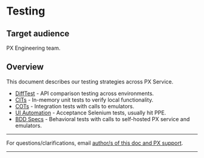 # Testing

## Target audience
PX Engineering team.

## Overview
This document describes our testing strategies across PX Service.

* [DiffTest](DiffTests.md) - API comparison testing across environments.
* [CITs](CITs.md) - In-memory unit tests to verify local functionality.
* [COTs](COTs.md) - Integration tests with calls to emulators.
* [UI Automation](UIAutomation.md) - Acceptance Selenium tests, usually hit PPE.
* [BDD Specs](bdd-specs.md) - Behavioral tests with calls to self-hosted PX service and emulators.

---
For questions/clarifications, email [author/s of this doc and PX support](mailto:holugo@microsoft.com?cc=PXSupport@microsoft.com&subject=Docs%20-%20engineering/tests/overview.md).

---
